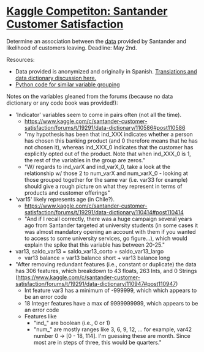 # [Kaggle Competiton: Santander Customer Satisfaction](https://www.kaggle.com/c/santander-customer-satisfaction)
Determine an association between the [data](https://www.kaggle.com/c/santander-customer-satisfaction/data) provided by Santander and likelihood of customers leaving.
Deadline: May 2nd.

Resources:
- Data provided is anonymized and originally in Spanish. [Translations and data dictionary discussion here.](https://www.kaggle.com/c/santander-customer-satisfaction/forums/t/19291/data-dictionary)
- [Python code for similar variable grouping](https://www.kaggle.com/walterhan/santander-customer-satisfaction/similar-variable-groupings)

Notes on the variables gleaned from the forums (because no data dictionary or any code book was provided!):
- 'Indicator' variables seem to come in pairs often (not all the time).
  - https://www.kaggle.com/c/santander-customer-satisfaction/forums/t/19291/data-dictionary/110586#post110586
  - "my hypothesis has been that ind_XXX indicates whether a person has chosen this banking product (and 0 therefore means that he has not chosen it), whereas ind_XXX_0 indicates that the customer has explicitly opted out of the product. Note that when ind_XXX_0 is 1, the rest of the variables in the group are zeros."
  - "W/ regards to ind_varX and ind_varX_0, take a look at the relationship w/ those 2 to num_varX and num_varX_0 - looking at those grouped together for the same var (i.e. var33 for example) should give a rough picture on what they represent in terms of products and customer offerings"
- 'var15' likely represents age (in Chile?).
  - https://www.kaggle.com/c/santander-customer-satisfaction/forums/t/19291/data-dictionary/110414#post110414
  - "And if I recall correctly, there was a huge campaign several years ago from Santander targeted at university students (in some cases it was almost mandatory opening an account with them if you wanted to access to some university services, go figure...), which would explain the spike that this variable has between 20-25."
- var13, saldo_var13 = saldo_var13_corto + saldo_var13_largo
  - var13 balance = var13 balance short + var13 balance long
- "After removing redundant features (i.e., constant or duplicate) the data has 306 features, which breakdown to 43 floats, 263 Ints, and 0 Strings (https://www.kaggle.com/c/santander-customer-satisfaction/forums/t/19291/data-dictionary/110947#post110947)
  - Int feature var3 has a minimum of -999999, which which appears to be an error code
  - 18 Integer features have a max of 9999999999, which appears to be an error code
  - Features like
    - "ind_" are boolean (i.e., 0 or 1)
    - "num_" are mostly ranges like 3, 6, 9, 12, ... for example, var42 number 0 -> [0 - 18, 114]. I'm guessing these are month. Since most are in steps of three, this would be quarters."
